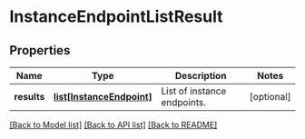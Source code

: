 # InstanceEndpointListResult

## Properties
Name | Type | Description | Notes
------------ | ------------- | ------------- | -------------
**results** | [**list[InstanceEndpoint]**](InstanceEndpoint.md) | List of instance endpoints. | [optional] 

[[Back to Model list]](../README.md#documentation-for-models) [[Back to API list]](../README.md#documentation-for-api-endpoints) [[Back to README]](../README.md)

